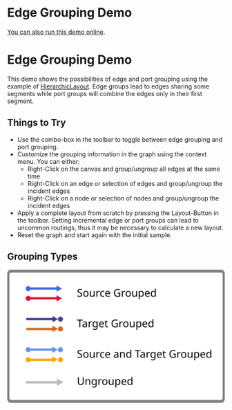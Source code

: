 <!--
 //////////////////////////////////////////////////////////////////////////////
 // @license
 // This file is part of yFiles for HTML 2.5.0.3.
 // Use is subject to license terms.
 //
 // Copyright (c) 2000-2023 by yWorks GmbH, Vor dem Kreuzberg 28,
 // 72070 Tuebingen, Germany. All rights reserved.
 //
 //////////////////////////////////////////////////////////////////////////////
-->
# Edge Grouping Demo

[You can also run this demo online](https://live.yworks.com/demos/layout/edgegrouping/index.html).

# Edge Grouping Demo

This demo shows the possibilities of edge and port grouping using the example of [HierarchicLayout](https://docs.yworks.com/yfileshtml/#/api/HierarchicLayout). Edge groups lead to edges sharing some segments while port groups will combine the edges only in their first segment.

## Things to Try

- Use the combo-box in the toolbar to toggle between edge grouping and port grouping.
- Customize the grouping information in the graph using the context menu. You can either:
  - Right-Click on the canvas and group/ungroup all edges at the same time
  - Right-Click on an edge or selection of edges and group/ungroup the incident edges
  - Right-Click on a node or selection of nodes and group/ungroup the incident edges
- Apply a complete layout from scratch by pressing the Layout-Button in the toolbar. Setting incremental edge or port groups can lead to uncommon routings, thus it may be necessary to calculate a new layout.
- Reset the graph and start again with the initial sample.

## Grouping Types

![](resources/legend.svg)
